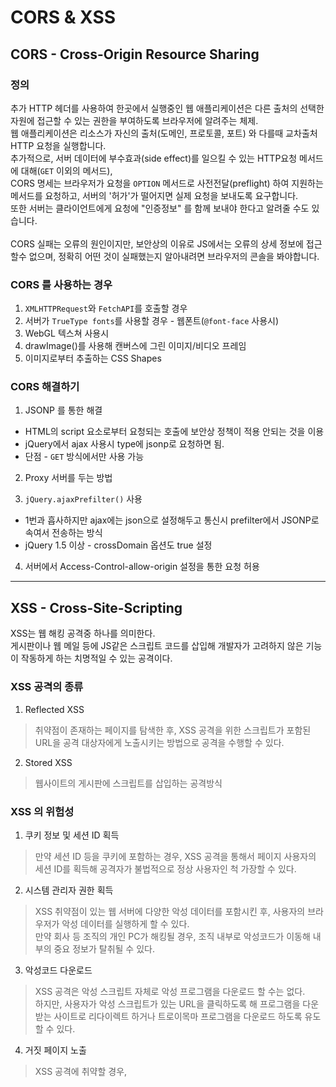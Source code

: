 # CORS & XSS

## CORS - Cross-Origin Resource Sharing

### 정의
추가 HTTP 헤더를 사용하여 한곳에서 실행중인 웹 애플리케이션은 다른 출처의 선택한 자원에 접근할 수 있는 권한을 부여하도록 브라우저에 알려주는 체제. <br>
웹 애플리케이션은 리소스가 자신의 출처(도메인, 프로토콜, 포트) 와 다를때 교차출처 HTTP 요청을 실행합니다.<br>
추가적으로, 서버 데이터에 부수효과(side effect)를 일으킬 수 있는 HTTP요청 메서드에 대해(`GET` 이외의 메서드),<br>
CORS 명세는 브라우저가 요청을 `OPTION` 메서드로 사전전달(preflight) 하여 지원하는 메서드를 요청하고, 서버의 '허가'가 떨어지면 실제 요청을 보내도록 요구합니다.
<br>
또한 서버는 클라이언트에게 요청에 "인증정보" 를 함께 보내야 한다고 알려줄 수도 있습니다.
<br><br>
CORS 실패는 오류의 원인이지만, 보안상의 이유로 JS에서는 오류의 상세 정보에 접근할수 없으며, 정확히 어떤 것이 실패했는지 알아내려면 브라우저의 콘솔을 봐야합니다.


### CORS 를 사용하는 경우

1. `XMLHTTPRequest`와 `FetchAPI`를 호출할 경우
2. 서버가 `TrueType fonts`를 사용할 경우 - 웹폰트(`@font-face` 사용시)
3. WebGL 텍스쳐 사용시
4. drawImage()를 사용해 캔버스에 그린 이미지/비디오 프레임
5. 이미지로부터 추출하는 CSS Shapes


### CORS 해결하기

1. JSONP 를 통한 해결
* HTML의 script 요소로부터 요청되는 호출에 보안상 정책이 적용 안되는 것을 이용
* jQuery에서 ajax 사용시 type에 jsonp로 요청하면 됨.
* 단점 - `GET` 방식에서만 사용 가능

2. Proxy 서버를 두는 방법

3. `jQuery.ajaxPrefilter()` 사용
* 1번과 흡사하지만 ajax에는 json으로 설정해두고 통신시 prefilter에서 JSONP로 속여서 전송하는 방식
* jQuery 1.5 이상 - crossDomain 옵션도 true 설정

4. 서버에서 Access-Control-allow-origin 설정을 통한 요청 허용

-----------------

## XSS - Cross-Site-Scripting

XSS는 웹 해킹 공격중 하나를 의미한다. <br>
게시판이나 웹 메일 등에 JS같은 스크립트 코드를 삽입해 개발자가 고려하지 않은 기능이 작동하게 하는 치명적일 수 있는 공격이다. <br>

### XSS 공격의 종류

1. Reflected XSS
  > 취약점이 존재하는 페이지를 탐색한 후, XSS 공격을 위한 스크립트가 포함된 URL을 공격 대상자에게 노출시키는 방법으로 공격을 수행할 수 있다.

2. Stored XSS
  > 웹사이트의 게시판에 스크립트를 삽입하는 공격방식


### XSS 의 위험성

1. 쿠키 정보 및 세션 ID 획득
  > 만약 세션 ID 등을 쿠키에 포함하는 경우, XSS 공격을 통해서 페이지 사용자의 세션 ID를 획득해 공격자가 불법적으로 정상 사용자인 척 가장할 수 있다.

2. 시스템 관리자 권한 획득
  > XSS 취약점이 있는 웹 서버에 다양한 악성 데이터를 포함시킨 후, 사용자의 브라우저가 악성 데이터를 실행하게 할 수 있다.<br>
    만약 회사 등 조직의 개인 PC가 해킹될 경우, 조직 내부로 악성코드가 이동해 내부의 중요 정보가 탈취될 수 있다.
    
3. 악성코드 다운로드
  > XSS 공격은 악성 스크립트 자체로 악성 프로그램을 다운로드 할 수는 없다. <br>
    하지만, 사용자가 악성 스크립트가 있는 URL을 클릭하도록 해 프로그램을 다운받는 사이트로 리다이렉트 하거나 트로이목마 프로그램을 다운로드 하도록 유도할 수 있다.
    
4. 거짓 페이지 노출
  > XSS 공격에 취약할 경우, <script> <img> 등 과 같은 태그를 사용해 페이지와는 전혀 상관 없는 페이지를 표시할 수 있다. <br>
    이를 통해 개인정보 유출 등의 위험이 있다.


### XSS 방지

<strong> XSS공격은 IPS, IDS, 방화벽 등으로도 방지할 수 없다. <br>
  때문에 단순히 문자를 필터링 하는 등의 방법만이 존재한다.
</strong>

1. script 문자 필터링

2. htmlentities 사용





첫달은 18일 - 이후 11일









